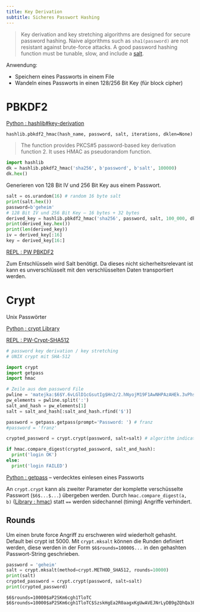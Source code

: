```yaml
---
title: Key Derivation
subtitle: Sicheres Passwort Hashing
---
```




> Key derivation and key stretching algorithms are designed for secure password hashing. Naive algorithms such as `sha1(password)` are not resistant against brute-force attacks. A good password hashing function must be tunable, slow, and include a [salt](https://en.wikipedia.org/wiki/Salt_(cryptography)).

Anwendung:

- Speichern eines Passworts in einem File
- Wandeln eines Passworts in einen 128/256 Bit Key (für block cipher)



# PBKDF2

[Python : hashlib#key-derivation](https://docs.python.org/3/library/hashlib.html#key-derivation)

`hashlib.pbkdf2_hmac(hash_name, password, salt, iterations, dklen=None)`

> The function provides PKCS#5 password-based key derivation function 2. It uses HMAC as pseudorandom function.

```python
import hashlib
dk = hashlib.pbkdf2_hmac('sha256', b'password', b'salt', 100000)
dk.hex()
```

Generieren von 128 Bit IV und 256 Bit Key aus einem Passwort.

```python
salt = os.urandom(16) # random 16 byte salt
print(salt.hex())
password=b'geheim'
# 128 Bit IV und 256 Bit Key – 16 bytes + 32 bytes
derived_key = hashlib.pbkdf2_hmac('sha256', password, salt, 100_000, dklen=16+32)
print(derived_key.hex())
print(len(derived_key))
iv = derived_key[:16]
key = derived_key[16:]
```

[REPL : PW PBKDF2](https://replit.com/@htlmatejka/PW-PBKDF2)

Zum Entschlüsseln wird Salt benötigt. Da dieses nicht sicherheitsrelevant ist kann es unverschlüsselt mit den verschlüsselten Daten transportiert werden.



# Crypt

Unix Passwörter

[Python : crypt Library](https://docs.python.org/3/library/crypt.html)

[REPL : PW-Crypt-SHA512](https://replit.com/@htlmatejka/PW-Crypt-SHA512)

```python
# password key derivation / key stretching
# UNIX crypt mit SHA-512

import crypt
import getpass
import hmac

# Zeile aus dem password File
pwline = 'matejka:$6$Y.6vLGlD1cGsutIg$Hn2/2.hNyojM19F1AwNHPAzAHEk.3vPhsOqWOGyds5hieGvedb45DCxV5aqZ194w12zhaet1rhWJyCx/mzePk.:1000:1000:Franz MATEJKA,,,:/home/matejka:/bin/bash'
pw_elements = pwline.split(':')
salt_and_hash = pw_elements[1]
salt = salt_and_hash[:salt_and_hash.rfind('$')]

password = getpass.getpass(prompt='Password: ') # franz
#password = 'franz'

crypted_password = crypt.crypt(password, salt=salt) # algorithm indicated by $digit$

if hmac.compare_digest(crypted_password, salt_and_hash):
  print('login OK')
else:
  print('login FAILED')


```

[Python : getpass](https://docs.python.org/3/library/getpass.html) – verdecktes einlesen eines Passworts

An `crypt.crypt` kann als zweiter Parameter der komplette verschüsselte Passwort (`$6$...$...`) übergeben werden. Durch `hmac.compare_digest(a, b)` ([Library : hmac](https://docs.python.org/3/library/hmac.html)) statt `==` werden sidechannel (timing) Angriffe verhindert.

## Rounds

Um einen brute force Angriff zu erschweren wird wiederholt gehasht. Default bei crypt ist 5000. Mit `crypt.mksalt` können die Runden definiert werden, diese werden in der Form `$6$rounds=10000$...` in den gehashten Passwort-String geschrieben.

```python
password = 'geheim'
salt = crypt.mksalt(method=crypt.METHOD_SHA512, rounds=10000)
print(salt)
crypted_password = crypt.crypt(password, salt=salt)
print(crypted_password)
```

```
$6$rounds=10000$aP2SKm6cgh1TloTC
$6$rounds=10000$aP2SKm6cgh1TloTC$SzskHgEa2R0aagxKgUwAVEJNrLyDB9gZQhQa3FZwwKN3jF1xNz.g1xvqImNdQMuQ7WEOM.HYIk1DQo6cRWyAs/
```

